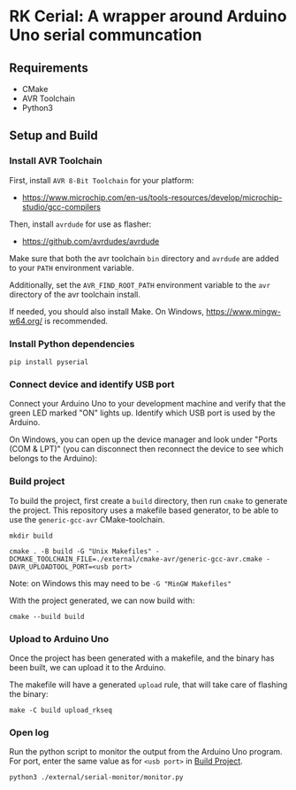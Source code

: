 # RK Cerial: A wrapper around Arduino Uno serial communcation

## Requirements

- CMake
- AVR Toolchain
- Python3

## Setup and Build
### Install AVR Toolchain

First, install `AVR 8-Bit Toolchain` for your platform:

- https://www.microchip.com/en-us/tools-resources/develop/microchip-studio/gcc-compilers

Then, install `avrdude` for use as flasher:

- https://github.com/avrdudes/avrdude

Make sure that both the avr toolchain `bin` directory and `avrdude` are added to
your `PATH` environment variable.

Additionally, set the `AVR_FIND_ROOT_PATH` environment variable to the `avr`
directory of the avr toolchain install.

If needed, you should also install Make. On Windows, https://www.mingw-w64.org/ is recommended.

### Install Python dependencies

```
pip install pyserial
```

### Connect device and identify USB port

Connect your Arduino Uno to your development machine and verify that the green
LED marked "ON" lights up. Identify which USB port is used by the Arduino.

On Windows, you can open up the device manager and look under "Ports (COM &
LPT)" (you can disconnect then reconnect the device to see which belongs to the
Arduino):

### Build project

To build the project, first create a `build` directory, then run `cmake` to generate the project. This repository uses a makefile based generator, to be able to use the `generic-gcc-avr` CMake-toolchain.

```
mkdir build
```

```
cmake . -B build -G "Unix Makefiles" -DCMAKE_TOOLCHAIN_FILE=./external/cmake-avr/generic-gcc-avr.cmake -DAVR_UPLOADTOOL_PORT=<usb port>
```

Note: on Windows this may need to be `-G "MinGW Makefiles"`

With the project generated, we can now build with:

```
cmake --build build
```

### Upload to Arduino Uno

Once the project has been generated with a makefile, and the binary has been
built, we can upload it to the Arduino.

The makefile will have a generated `upload` rule, that will take care of flashing the binary:

```
make -C build upload_rkseq
```

### Open log

Run the python script to monitor the output from the Arduino Uno program.
For port, enter the same value as for `<usb port>` in [Build Project](#build-project).

```
python3 ./external/serial-monitor/monitor.py
```

